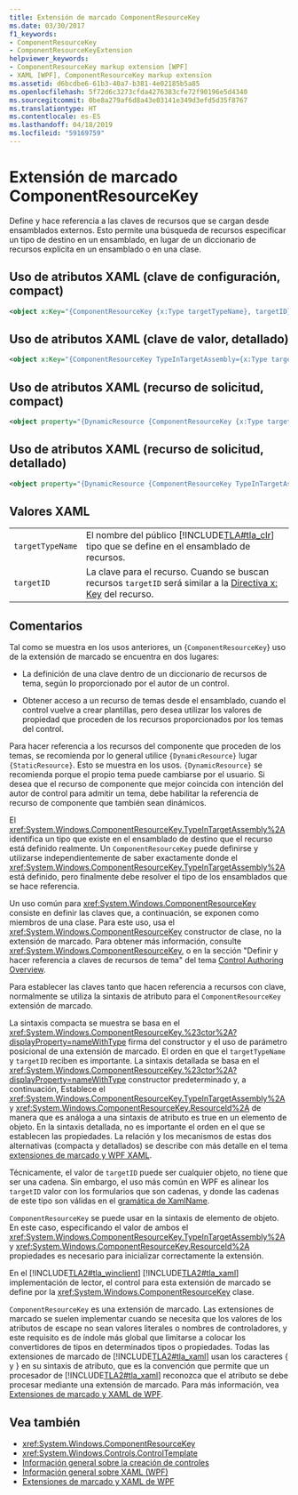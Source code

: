 ```yaml
---
title: Extensión de marcado ComponentResourceKey
ms.date: 03/30/2017
f1_keywords:
- ComponentResourceKey
- ComponentResourceKeyExtension
helpviewer_keywords:
- ComponentResourceKey markup extension [WPF]
- XAML [WPF], ComponentResourceKey markup extension
ms.assetid: d6bcdbe6-61b3-40a7-b381-4e02185b5a85
ms.openlocfilehash: 5f72d6c3273cfda4276383cfe72f90196e5d4340
ms.sourcegitcommit: 0be8a279af6d8a43e03141e349d3efd5d35f8767
ms.translationtype: HT
ms.contentlocale: es-ES
ms.lasthandoff: 04/18/2019
ms.locfileid: "59169759"
---
```

# <a name="componentresourcekey-markup-extension"></a>Extensión de marcado ComponentResourceKey
Define y hace referencia a las claves de recursos que se cargan desde ensamblados externos. Esto permite una búsqueda de recursos especificar un tipo de destino en un ensamblado, en lugar de un diccionario de recursos explícita en un ensamblado o en una clase.  
  
## <a name="xaml-attribute-usage-setting-key-compact"></a>Uso de atributos XAML (clave de configuración, compact)  
  
```xml  
<object x:Key="{ComponentResourceKey {x:Type targetTypeName}, targetID}" .../>  
```  
  
## <a name="xaml-attribute-usage-setting-key-verbose"></a>Uso de atributos XAML (clave de valor, detallado)  
  
```xml  
<object x:Key="{ComponentResourceKey TypeInTargetAssembly={x:Type targetTypeName}, ResourceID=targetID}" .../>  
```  
  
## <a name="xaml-attribute-usage-requesting-resource-compact"></a>Uso de atributos XAML (recurso de solicitud, compact)  
  
```xml  
<object property="{DynamicResource {ComponentResourceKey {x:Type targetTypeName}, targetID}}" .../>  
```  
  
## <a name="xaml-attribute-usage-requesting-resource-verbose"></a>Uso de atributos XAML (recurso de solicitud, detallado)  
  
```xml  
<object property="{DynamicResource {ComponentResourceKey TypeInTargetAssembly={x:Type targetTypeName}, ResourceID=targetID}}" .../>  
```  
  
## <a name="xaml-values"></a>Valores XAML  
  
|||  
|-|-|  
|`targetTypeName`|El nombre del público [!INCLUDE[TLA#tla_clr](../../../../includes/tlasharptla-clr-md.md)] tipo que se define en el ensamblado de recursos.|  
|`targetID`|La clave para el recurso. Cuando se buscan recursos `targetID` será similar a la [Directiva x: Key](../../xaml-services/x-key-directive.md) del recurso.|  
  
## <a name="remarks"></a>Comentarios  
 Tal como se muestra en los usos anteriores, un {`ComponentResourceKey`} uso de la extensión de marcado se encuentra en dos lugares:  
  
-   La definición de una clave dentro de un diccionario de recursos de tema, según lo proporcionado por el autor de un control.  
  
-   Obtener acceso a un recurso de temas desde el ensamblado, cuando el control vuelve a crear plantillas, pero desea utilizar los valores de propiedad que proceden de los recursos proporcionados por los temas del control.  
  
 Para hacer referencia a los recursos del componente que proceden de los temas, se recomienda por lo general utilice `{DynamicResource}` lugar `{StaticResource}`. Esto se muestra en los usos. `{DynamicResource}` se recomienda porque el propio tema puede cambiarse por el usuario. Si desea que el recurso de componente que mejor coincida con intención del autor de control para admitir un tema, debe habilitar la referencia de recurso de componente que también sean dinámicos.  
  
 El <xref:System.Windows.ComponentResourceKey.TypeInTargetAssembly%2A> identifica un tipo que existe en el ensamblado de destino que el recurso está definido realmente. Un `ComponentResourceKey` puede definirse y utilizarse independientemente de saber exactamente donde el <xref:System.Windows.ComponentResourceKey.TypeInTargetAssembly%2A> está definido, pero finalmente debe resolver el tipo de los ensamblados que se hace referencia.  
  
 Un uso común para <xref:System.Windows.ComponentResourceKey> consiste en definir las claves que, a continuación, se exponen como miembros de una clase. Para este uso, usa el <xref:System.Windows.ComponentResourceKey> constructor de clase, no la extensión de marcado. Para obtener más información, consulte <xref:System.Windows.ComponentResourceKey>, o en la sección "Definir y hacer referencia a claves de recursos de tema" del tema [Control Authoring Overview](../controls/control-authoring-overview.md).  
  
 Para establecer las claves tanto que hacen referencia a recursos con clave, normalmente se utiliza la sintaxis de atributo para el `ComponentResourceKey` extensión de marcado.  
  
 La sintaxis compacta se muestra se basa en el <xref:System.Windows.ComponentResourceKey.%23ctor%2A?displayProperty=nameWithType> firma del constructor y el uso de parámetro posicional de una extensión de marcado. El orden en que el `targetTypeName` y `targetID` reciben es importante. La sintaxis detallada se basa en el <xref:System.Windows.ComponentResourceKey.%23ctor%2A?displayProperty=nameWithType> constructor predeterminado y, a continuación, Establece el <xref:System.Windows.ComponentResourceKey.TypeInTargetAssembly%2A> y <xref:System.Windows.ComponentResourceKey.ResourceId%2A> de manera que es análoga a una sintaxis de atributo es true en un elemento de objeto. En la sintaxis detallada, no es importante el orden en el que se establecen las propiedades. La relación y los mecanismos de estas dos alternativas (compacta y detallados) se describe con más detalle en el tema [extensiones de marcado y WPF XAML](markup-extensions-and-wpf-xaml.md).  
  
 Técnicamente, el valor de `targetID` puede ser cualquier objeto, no tiene que ser una cadena. Sin embargo, el uso más común en WPF es alinear los `targetID` valor con los formularios que son cadenas, y donde las cadenas de este tipo son válidas en el [gramática de XamlName](../../xaml-services/xamlname-grammar.md).  
  
 `ComponentResourceKey` se puede usar en la sintaxis de elemento de objeto. En este caso, especificando el valor de ambos el <xref:System.Windows.ComponentResourceKey.TypeInTargetAssembly%2A> y <xref:System.Windows.ComponentResourceKey.ResourceId%2A> propiedades es necesario para inicializar correctamente la extensión.  
  
 En el [!INCLUDE[TLA2#tla_winclient](../../../../includes/tla2sharptla-winclient-md.md)] [!INCLUDE[TLA2#tla_xaml](../../../../includes/tla2sharptla-xaml-md.md)] implementación de lector, el control para esta extensión de marcado se define por la <xref:System.Windows.ComponentResourceKey> clase.  
  
 `ComponentResourceKey` es una extensión de marcado. Las extensiones de marcado se suelen implementar cuando se necesita que los valores de los atributos de escape no sean valores literales o nombres de controladores, y este requisito es de índole más global que limitarse a colocar los convertidores de tipos en determinados tipos o propiedades. Todas las extensiones de marcado de [!INCLUDE[TLA2#tla_xaml](../../../../includes/tla2sharptla-xaml-md.md)] usan los caracteres { y } en su sintaxis de atributo, que es la convención que permite que un procesador de [!INCLUDE[TLA2#tla_xaml](../../../../includes/tla2sharptla-xaml-md.md)] reconozca que el atributo se debe procesar mediante una extensión de marcado. Para más información, vea [Extensiones de marcado y XAML de WPF](markup-extensions-and-wpf-xaml.md).  
  
## <a name="see-also"></a>Vea también

- <xref:System.Windows.ComponentResourceKey>
- <xref:System.Windows.Controls.ControlTemplate>
- [Información general sobre la creación de controles](../controls/control-authoring-overview.md)
- [Información general sobre XAML (WPF)](xaml-overview-wpf.md)
- [Extensiones de marcado y XAML de WPF](markup-extensions-and-wpf-xaml.md)
